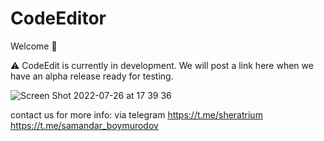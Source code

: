 # CodeEditor

Welcome 👋

⚠️ CodeEdit is currently in development. We will post a link here when we have an alpha release
ready for testing.

![Screen Shot 2022-07-26 at 17 39 36](https://user-images.githubusercontent.com/47298840/181008048-07f64ff8-fa75-49c9-8d3e-fabf3f3d2b1a.png)

contact us for more info: via telegram https://t.me/sheratrium https://t.me/samandar_boymurodov
